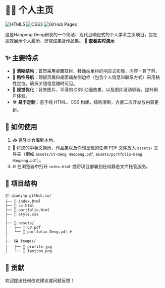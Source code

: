 # 🧑‍🎓 个人主页

![HTML5](https://img.shields.io/badge/HTML5-%23E34F26.svg?style=flat&logo=html5&logoColor=white)
![CSS3](https://img.shields.io/badge/CSS3-%231572B6.svg?style=flat&logo=css3&logoColor=white)
![GitHub Pages](https://img.shields.io/badge/Deployed-GitHub%20Pages-blue?logo=github)

这是Haopeng Deng研发的一个简洁、现代且响应式的个人学术主页项目，旨在高效展示个人履历、研究成果及作品集。
📎 **[查看实时演示](https://qianyhp.github.io/)**  

## ✨ 主要特点

- 🧱 **清晰结构**：首页采用桌面双栏、移动端单栏的响应式布局，内容一目了然。  
- 📌 **粘性导航**：顶部页眉和桌面端左侧边栏（包含个人信息和联系方式）采用粘性定位，确保关键信息随时可见。  
- 🎨 **视觉优化**：背景图片、平滑的 CSS 动画效果，以及图片滚动容器，提升用户体验。  
- 🛠️ **易于定制**：基于纯 HTML、CSS 构建，结构清晰，方便二次开发与内容更新。

## 🚀 如何使用

1. 📥 克隆本仓库到本地。  
2. 📄 将您的中英文简历、作品集以及你想呈现的任何 PDF 文件放入 `assets/` 文件夹（例如 `assets/CV-Deng Haopeng.pdf`, `assets/portfolio-Deng Haopeng.pdf`）。  
3. 🌐 在浏览器中打开 `index.html` 或将项目部署到任何静态文件托管服务。

## 📁 项目结构

```
📦 qianyhp.github.io/          
├── 📄 index.html            
├── 📄 cv.html                
├── 📄 portfolio.html         
├── 🎨 style.css            
│
├── 📁 assets/             
│   ├── 📄 CV.pdf            
│   └── 📄 portfolio-Deng.pdf # 
│
├── 🖼️ images/             
│   ├── 👤 profile.jpg      
│   └── 🌟 favicon.png    
```

## 🤝 贡献

欢迎提出任何改进建议或问题反馈！
